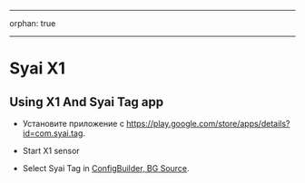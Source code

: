 - - -
orphan: true
- - -

# Syai X1


## Using X1 And Syai Tag app

-   Установите приложение с <https://play.google.com/store/apps/details?id=com.syai.tag>.

-   Start X1 sensor

- Select Syai Tag in [ConfigBuilder, BG Source](#Config-Builder-bg-source).

